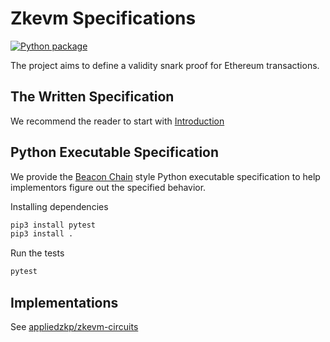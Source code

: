 # Zkevm Specifications

[![Python package](https://github.com/appliedzkp/zkevm-specs/actions/workflows/python-package.yml/badge.svg)](https://github.com/appliedzkp/zkevm-specs/actions/workflows/python-package.yml)

The project aims to define a validity snark proof for Ethereum transactions.

## The Written Specification

We recommend the reader to start with [Introduction](./specs/introduction.md)

## Python Executable Specification

We provide the [Beacon Chain](https://github.com/ethereum/eth2.0-specs) style Python executable specification to help implementors figure out the specified behavior.

Installing dependencies

```python
pip3 install pytest
pip3 install .
```

Run the tests

```python
pytest
```

## Implementations

See [appliedzkp/zkevm-circuits](https://github.com/appliedzkp/zkevm-circuits)
